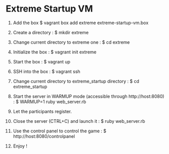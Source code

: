 # Extreme Startup VM

1. Add the box
	$ vagrant box add extreme extreme-startup-vm.box

2. Create a directory :
	$ mkdir extreme

3. Change current directory to extreme one :
	$ cd extreme

4. Initialize the box :
	$ vagrant init extreme

5. Start the box :
	$ vagrant up

6. SSH into the box :
	$ vagrant ssh

7. Change current directory to extreme_startup directory :
	$ cd extreme_startup

8. Start the server in WARMUP mode (accessible through http://host:8080) :
	$ WARMUP=1 ruby web_server.rb

9. Let the participants register.

10. Close the server (CTRL+C) and launch it :
	$ ruby web_server.rb

11. Use the control panel to control the game :
	$ http://host:8080/controlpanel

12. Enjoy !
